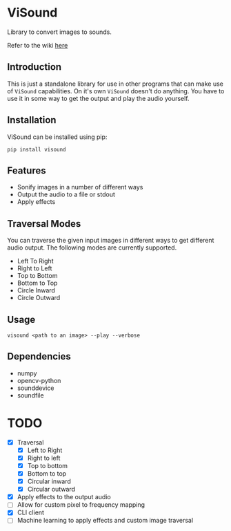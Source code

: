 # ViSound

Library to convert images to sounds.

Refer to the wiki [here](https://github.com/dheerajshenoy/visound/WIKI.md)

## Introduction

This is just a standalone library for use in other programs that can make use of `ViSound` capabilities. On it's own `ViSound` doesn't do anything. You have to use it in some way to get the output and play the audio yourself.

## Installation

ViSound can be installed using pip:

```
pip install visound
```

## Features

* Sonify images in a number of different ways
* Output the audio to a file or stdout
* Apply effects

## Traversal Modes

You can traverse the given input images in different ways to get different audio output. The following modes are currently supported.

* Left To Right
* Right to Left
* Top to Bottom
* Bottom to Top
* Circle Inward
* Circle Outward

## Usage

`visound <path to an image> --play --verbose`

## Dependencies

* numpy
* opencv-python
* sounddevice
* soundfile

# TODO

- [X] Traversal
    - [X] Left to Right
    - [X] Right to left
    - [X] Top to bottom
    - [X] Bottom to top
    - [X] Circular inward
    - [X] Circular outward
- [X] Apply effects to the output audio
- [ ] Allow for custom pixel to frequency mapping
- [X] CLI client
- [ ] Machine learning to apply effects and custom image traversal

